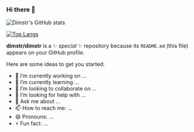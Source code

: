 ### Hi there 👋

![Dimstr's GitHub stats](https://github-readme-stats.vercel.app/api?username=dimstr&show_icons=true)


[![Top Langs](https://github-readme-stats.vercel.app/api/top-langs/?username=dimstr&count_private=true&langs_count=10&layout=compact)](https://github.com/anuraghazra/github-readme-stats)


**dimstr/dimstr** is a ✨ _special_ ✨ repository because its `README.md` (this file) appears on your GitHub profile.

Here are some ideas to get you started:

- 🔭 I’m currently working on ...
- 🌱 I’m currently learning ...
- 👯 I’m looking to collaborate on ...
- 🤔 I’m looking for help with ...
- 💬 Ask me about ...
- 📫 How to reach me: ...
- 😄 Pronouns: ...
- ⚡ Fun fact: ...

